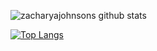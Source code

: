 ![zacharyajohnsons github stats](https://github-readme-stats.vercel.app/api?username=zacharyajohnson&count_private=true&show_icons=true)

[![Top Langs](<https://github-readme-stats.vercel.app/api/top-langs/?username=zacharyajohnson&langs_count=10&layout-compact&hide=javascript,html,Vim script>)](https://github.com/anuraghazra/github-readme-stats)


